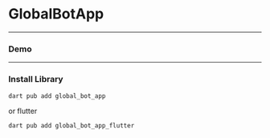 # GlobalBotApp


---

### Demo

---

### Install Library

```bash
dart pub add global_bot_app
```

or flutter

```bash
dart pub add global_bot_app_flutter
```
 